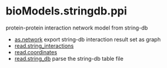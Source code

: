 ﻿# bioModels.stringdb.ppi

protein-protein interaction network model from string-db

+ [as.network](bioModels.stringdb.ppi/as.network.1) export string-db interaction result set as graph
+ [read.string_interactions](bioModels.stringdb.ppi/read.string_interactions.1) 
+ [read.coordinates](bioModels.stringdb.ppi/read.coordinates.1) 
+ [read.string_db](bioModels.stringdb.ppi/read.string_db.1) parse the string-db table file
